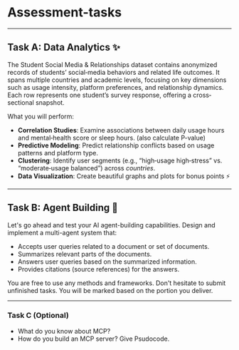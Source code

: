 # Assessment-tasks
---
## Task A: Data Analytics ✨
The Student Social Media & Relationships dataset contains anonymized records of students’ social‐media behaviors and related life outcomes. It spans multiple countries and academic levels, focusing on key dimensions such as usage intensity, platform preferences, and relationship dynamics. Each row represents one student’s survey response, offering a cross‐sectional snapshot.

What you will perform:
- **Correlation Studies**: Examine associations between daily usage hours and mental‐health score or sleep hours. (also calculate P-value)
- **Predictive Modeling**: Predict relationship conflicts based on usage patterns and platform type.
- **Clustering**: Identify user segments (e.g., “high‐usage high‐stress” vs. “moderate‐usage balanced”) across *countries*.
- **Data Visualization**: Create beautiful graphs and plots for bonus points ⚡
---

## Task B: Agent Building 🤖
Let's go ahead and test your AI agent-building capabilities. Design and implement a multi-agent system that:
- Accepts user queries related to a document or set of documents.
- Summarizes relevant parts of the documents.
- Answers user queries based on the summarized information.
- Provides citations (source references) for the answers.

You are free to use any methods and frameworks. Don't hesitate to submit unfinished tasks. You will be marked based on the portion you deliver.

---
### Task C (Optional)
- What do you know about MCP?
- How do you build an MCP server? Give Psudocode.
